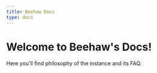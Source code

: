 ```yaml
---
title: Beehaw Docs
type: docs
---
```


# Welcome to Beehaw's Docs! 
Here you'll find philosophy of the instance and its FAQ.
